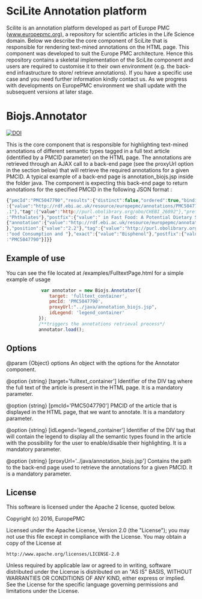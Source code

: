 # SciLite Annotation platform

Scilite is an annotation platform developed as part of Europe PMC (www.europepmc.org), a repository for scientific articles in the Life Science domain. Below we describe the core component of SciLite that is responsible for rendering text-mined annotations on the HTML page. This component was developed to suit the Europe PMC architecture. Hence this repository contains a skeletal implementation of the SciLite component and users are required to customise it to their own environment (e.g. the back-end infrastructure to store/ retrieve annotations). If you have a specific use case and you need further information kindly contact us. As we progress with developments on EuropePMC environment we shall update with the subsequent versions at later stage.

# Biojs.Annotator

[![DOI](https://zenodo.org/badge/74970144.svg)](https://zenodo.org/badge/latestdoi/74970144)

This is the core component that is responsible for highlighting text-mined annotations of different semantic types tagged in a full text article (identified by a PMCID parameter) on the HTML page.
The annotations are retrieved through an AJAX call to a back-end page (see the proxyUrl option in the section below) that will retrieve the required annotations for a given PMCID. A typical example of a back-end page is annotation_biojs.jsp inside the folder java.
The component is expecting this back-end page to return annotations for the specified PMCID in the following JSON format :
 ```javascript
 {"pmcId":"PMC5047790","results":{"distinct":false,"ordered":true,"bindings":[{"annotation"
:{"value":"http://rdf.ebi.ac.uk/resource/europepmc/annotations/PMC5047790#1-1"},"position":{"value":"1
.1"},"tag":{"value":"http://purl.obolibrary.org/obo/CHEBI_26092"},"prefix":{"value":""},"exact":{"value"
:"Phthalates"},"postfix":{"value":" in Fast Food: A Potential Dietary Sourc"},"pmcid":"PMC5047790"},
{"annotation":{"value":"http://rdf.ebi.ac.uk/resource/europepmc/annotations/PMC5047790#2-2"
},"position":{"value":"2.2"},"tag":{"value":"http://purl.obolibrary.org/obo/CHEBI_22901"},"prefix":{"value"
:"ood Consumption and "},"exact":{"value":"Bisphenol"},"postfix":{"value":" A and Phthalates Ex"},"pmcid"
:"PMC5047790"}]}}
 ```

## Example of use

You can see the file located at /examples/FulltextPage.html for a simple example of usage

```javascript
             var annotator = new Biojs.Annotator({
				target: 'fulltext_container',  
				pmcId: 'PMC5047790',
				proxyUrl:"../java/annotation_biojs.jsp",
				idLegend: 'legend_container'
		    });	
		    /**triggers the annotations retrieval process*/
			annotator.load();

```

## Options

@param {Object} options An object with the options for the Annotator component.
   
@option {string} [target='fulltext_container']
   Identifier of the DIV tag where the full text of the article is present in the HTML page. It is a mandatory parameter.
  
@option {string} [pmcId='PMC5047790']
   PMCID of the article that is displayed in the HTML page, that we want to annotate. It is a mandatory parameter.

@option {string} [idLegend='legend_container']
   Identifier of the DIV tag that will contain the legend to display all the semantic types found in the article with the possibility for the user to enable/disable their highlighting. It is a mandatory parameter.
  
@option {string} [proxyUrl='../java/annotation_biojs.jsp']
   Contains the path to the back-end page used to retrieve the annotations for a given PMCID. It is a mandatory parameter.


## License 

This software is licensed under the Apache 2 license, quoted below.

Copyright (c) 2016, EuropePMC

Licensed under the Apache License, Version 2.0 (the "License"); you may not
use this file except in compliance with the License. You may obtain a copy of
the License at

    http://www.apache.org/licenses/LICENSE-2.0

Unless required by applicable law or agreed to in writing, software
distributed under the License is distributed on an "AS IS" BASIS, WITHOUT
WARRANTIES OR CONDITIONS OF ANY KIND, either express or implied. See the
License for the specific language governing permissions and limitations under
the License.

